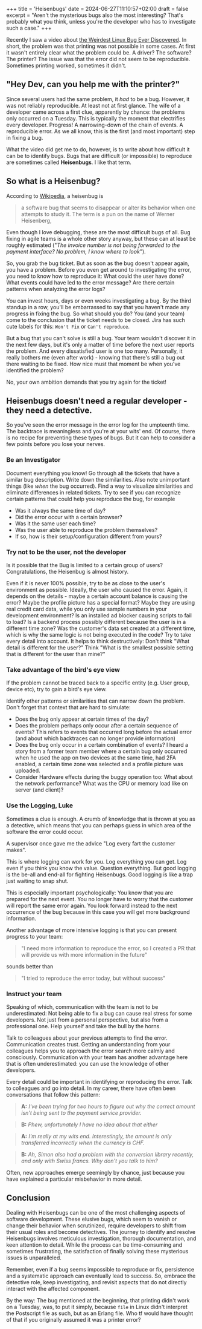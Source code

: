 +++
title = 'Heisenbugs'
date = 2024-06-27T11:10:57+02:00
draft = false
excerpt = "Aren't the mysterious bugs also the most interesting? That's probably what you think, unless you're the developer who has to investigate such a case."
+++

Recently I saw a video about [the Weirdest Linux Bug Ever Discovered](https://www.youtube.com/watch?v=-6fPfwixNLk). 
In short, the problem was that printing was not possible in some cases. At first it wasn't entirely clear what the 
problem could be. A driver? The software? The printer? The issue was that the error did not seem to be 
reproducible. Sometimes printing worked, sometimes it didn't.

## "Hey Dev, can you help me with the printer?"
Since several users had the same problem, it _had_ to be a bug. However, it was not reliably reproducible.
At least not at first glance. The wife of a developer came across a first clue, apparently by chance: the problems only
occurred on a Tuesday. This is typically the moment that electrifies every developer. 
Progress! A narrowing-down of the chain of events. A reproducible error. 
As we all know, this is the first (and most important) step in fixing a bug.

What the video did get me to do, however, is to write about how difficult it can be to identify bugs. Bugs that are 
difficult (or impossible) to reproduce are sometimes called **Heisenbugs**. I like that term.

## So what is a Heisenbug?
According to [Wikipedia](https://en.wikipedia.org/wiki/Heisenbug), a heisenbug is 
> a software bug that seems to disappear or alter its behavior when one attempts to study it. The term is a pun on the name of Werner Heisenberg,

Even though I love debugging, these are the most difficult bugs of all. Bug fixing in agile teams is a whole other 
story anyway, but these can at least be roughly estimated ("_The invoice number is not being forwarded to the payment interface? No problem, I know where to look_").

So, you grab the bug ticket. But as soon as the bug doesn't appear again, you have a problem. Before you even get around
to investigating the error, you need to know how to reproduce it: What could the user have done? What events could have
led to the error message? Are there certain patterns when analyzing the error logs?

You can invest hours, days or even weeks investigating a bug. By the third standup in a row, you'll be embarrassed to 
say that you haven't made any progress in fixing the bug. So what should you do? You (and your team) come to the 
conclusion that the ticket needs to be closed. Jira has such cute labels for this: `Won't Fix` or `Can't reproduce`.

But a bug that you can't solve is still a bug. Your team wouldn't discover it in the next few days, but it's only a 
matter of time before the next user reports the problem. And every dissatisfied user is one too many. Personally, it 
really bothers me (even after work) - knowing that there's still a bug out there waiting to be fixed. How nice must that
moment be when you've identified the problem?

No, your own ambition demands that you try again for the ticket!

## Heisenbugs doesn't need a regular developer - they need a detective.
So you've seen the error message in the error log for the umpteenth time. The backtrace is meaningless and you're at 
your wits' end. Of course, there is no recipe for preventing these types of bugs. But it can help to consider a few 
points before you lose your nerves.

### Be an Investigator 
Document everything you know! Go through all the tickets that have a similar bug description. Write down the 
similarities. Also note unimportant things (like _when_ the bug occurred). Find a way to visualize similarities and 
eliminate differences in related tickets.
Try to see if you can recognize certain patterns that could help you reproduce the bug, for example
- Was it always the same time of day?
- Did the error occur with a certain browser?
- Was it the same user each time?
- Was the user able to reproduce the problem themselves?
- If so, how is their setup/configuration different from yours?

### Try not to be the user, not the developer
Is it possible that the Bug is limited to a certain group of users? Congratulations, the Heisenbug is almost history.

Even if it is never 100% possible, try to be as close to the user's environment as possible. 
Ideally, the user who caused the error. Again, it depends on the details - maybe a certain account balance is causing 
the error? Maybe the profile picture has a special format? 
Maybe they are using real credit card data, while you only use sample numbers in your development environment? Is 
an installed ad blocker causing scripts to fail to load? Is a backend process possibly different because the user is in
a different time zone? Was the customer's data set created at a different time, which is why the same logic is not
being executed in the code? Try to take every detail into account. It helps to think destructively:
Don't think "What detail is different for the user?" Think "What is the smallest possible setting that is different for the user than mine?"

### Take advantage of the bird's eye view
If the problem cannot be traced back to a specific entity (e.g. User group, device etc), try to gain a bird's eye view.

Identify other patterns or similarities that can narrow down the problem. Don't forget that context that are hard to simulate:
- Does the bug only appear at certain times of the day?
- Does the problem perhaps only occur after a certain sequence of events? This refers to events that occurred long before the actual error (and about which backtraces can no longer provide information)
- Does the bug only occur in a certain combination of events? I heard a story from a former team member where a certain bug only occurred when he used the app on two devices at the same time, had 2FA enabled, a certain time zone was selected and a profile picture was uploaded.
- Consider Hardware effects during the buggy operation too: What about the network performance? What was the CPU or memory load like on server (and client)?

### Use the Logging, Luke
Sometimes a clue is enough. A crumb of knowledge that is thrown at you as a detective, which means that you can perhaps 
guess in which area of the software the error could occur. 

A supervisor once gave me the advice "Log every fart the customer makes".

This is where logging can work for you. Log everything you can get. Log even if you think you know the value. Question 
everything. But good logging is the be-all and end-all for fighting Heisenbugs. Good logging is like a trap just waiting
to snap shut.

This is especially important psychologically: You know that you are prepared for the next event. You no longer have to 
worry that the customer will report the same error again. You look forward instead to the next occurrence of the bug 
because in this case you will get more background information.

Another advantage of more intensive logging is that you can present progress to your team: 

> "I need more information to reproduce the error, so I created a PR that will provide us with more information in the future"


sounds better than 
> "I tried to reproduce the error today, but without success"


### Instruct your team
Speaking of which, communication with the team is not to be underestimated:
Not being able to fix a bug can cause real stress for some developers. Not just from a personal perspective, but also 
from a professional one. Help yourself and take the bull by the horns.

Talk to colleagues about your previous attempts to find the error. Communication creates trust. Getting an understanding
from your colleagues helps you to approach the error search more calmly and consciously. Communication with your team
has another advantage here that is often underestimated: you can use the knowledge of other developers. 

Every detail could be important in identifying or reproducing the error. Talk to colleagues and go into detail. In my
career, there have often been conversations that follow this pattern:

> **A:** _I've been trying for two hours to figure out why the correct amount isn't being sent to the payment service provider._

> **B:** _Phew, unfortunately I have no idea about that either_

> **A:** _I'm really at my wits end. Interestingly, the amount is only transferred incorrectly when the currency is CHF._

> **B:** _Ah, Simon also had a problem with the conversion library recently, and only with Swiss francs. Why don't you talk to him?_

Often, new approaches emerge seemingly by chance, just because you have explained a particular misbehavior in more detail.

## Conclusion

Dealing with Heisenbugs can be one of the most challenging aspects of software development. These elusive bugs, which
seem to vanish or change their behavior when scrutinized, require developers to shift from their usual roles and become
detectives. The journey to identify and resolve Heisenbugs involves meticulous investigation, thorough documentation, 
and keen attention to detail. While the process can be time-consuming and sometimes frustrating, the satisfaction of 
finally solving these mysterious issues is unparalleled.

Remember, even if a bug seems impossible to reproduce or fix, 
persistence and a systematic approach can eventually lead to success. So, embrace the detective role, keep 
investigating, and revisit aspects that do not directly interact with the affected component.

By the way: The bug mentioned at the beginning, that printing didn't work on a Tuesday, was, to put it simply, 
because `file` in Linux didn't interpret the Postscript file as such, but as an Erlang file. 
Who tf would have thought of that if you originally assumed it was a printer error?